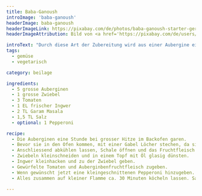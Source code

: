 ```yaml
---
title: Baba-Ganoush
introImage: 'baba-ganoush'
headerImage: baba-ganoush
headerImageLink: https://pixabay.com/de/photos/baba-ganoush-starter-gericht-1271630/
headerImageAttribution: Bild von <a href='https://pixabay.com/de/users/marekonline-1095186/?utm_source=link-attribution&amp;utm_medium=referral&amp;utm_campaign=image&amp;utm_content=1271630'>marekonline</a> auf <a href='https://pixabay.com/de/?utm_source=link-attribution&amp;utm_medium=referral&amp;utm_campaign=image&amp;utm_content=1271630'>Pixabay</a>

introText: "Durch diese Art der Zubereitung wird aus einer Aubergine eine tolle Beilage zu einem indischen Menü. So kann sich die Aubergine nicht mit Fett vollsaugen. Auf diese Art schmeckt sie sehr aromatisch. Eine gute Möglichkeit, dieses Gemüse neu kennenzulernen."
tags:
  - gemüse
  - vegetarisch

category: beilage

ingredients:
  - 5 grosse Auberginen
  - 1 grosse Zwiebel
  - 3 Tomaten
  - 1 EL frischer Ingwer
  - 2 TL Garam Masala
  - 1,5 TL Salz
  - optional: 1 Pepperoni

recipe:
  - Die Auberginen eine Stunde bei grosser Hitze im Backofen garen.
  - Bevor sie in den Ofen kommen, mit einer Gabel Löcher stechen, da sie sonst explodieren können.
  - Anschliessend abkühlen lassen, Schale öffnen und das Fruchtfleisch auslöffeln.
  - Zwiebeln kleinschneiden und in einem Topf mit Öl glasig dünsten.
  - Ingwer kleinhacken und zu der Zwiebel geben.
  - Gewürfelte Tomaten und Auberginbenfruchtfleisch zugeben.
  - Wenn gewünscht jetzt eine kleingeschnittenen Pepperoni hinzugeben.
  - Alles zusammen auf kleiner Flamme ca. 30 Minuten köcheln lassen. Salzen und mit Garam Masala abschmecken.

---
```

